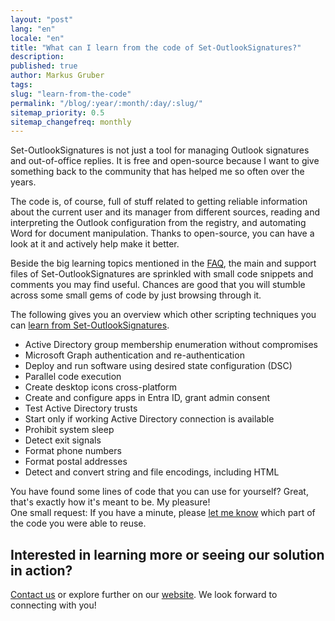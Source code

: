 ```yaml
---
layout: "post"
lang: "en"
locale: "en"
title: "What can I learn from the code of Set-OutlookSignatures?"
description:
published: true
author: Markus Gruber
tags: 
slug: "learn-from-the-code"
permalink: "/blog/:year/:month/:day/:slug/"
sitemap_priority: 0.5
sitemap_changefreq: monthly
---
```

Set-OutlookSignatures is not just a tool for managing Outlook signatures and out-of-office replies. It is free and open-source because I want to give something back to the community that has helped me so often over the years.

The code is, of course, full of stuff related to getting reliable information about the current user and its manager from different sources, reading and interpreting the Outlook configuration from the registry, and automating Word for document manipulation. Thanks to open-source, you can have a look at it and actively help make it better.

Beside the big learning topics mentioned in the [FAQ](/faq/), the main and support files of Set-OutlookSignatures are sprinkled with small code snippets and comments you may find useful. Chances are good that you will stumble across some small gems of code by just browsing through it.

The following gives you an overview which other scripting techniques you can [learn from Set-OutlookSignatures](/faq/#44-what-can-i-learn-from-the-code-of-set-outlooksignatures).  
- Active Directory group membership enumeration without compromises
- Microsoft Graph authentication and re-authentication
- Deploy and run software using desired state configuration (DSC)
- Parallel code execution
- Create desktop icons cross-platform
- Create and configure apps in Entra ID, grant admin consent
- Test Active Directory trusts
- Start only if working Active Directory connection is available
- Prohibit system sleep
- Detect exit signals
- Format phone numbers
- Format postal addresses
- Detect and convert string and file encodings, including HTML

You have found some lines of code that you can use for yourself? Great, that's exactly how it's meant to be. My pleasure!<br>One small request: If you have a minute, please <a href="https://github.com/Set-OutlookSignatures/Set-OutlookSignatures/discussions?discussions\_q=">let me know</a> which part of the code you were able to reuse.

## Interested in learning more or seeing our solution in action?
[Contact us](/contact/) or explore further on our [website](/). We look forward to connecting with you!